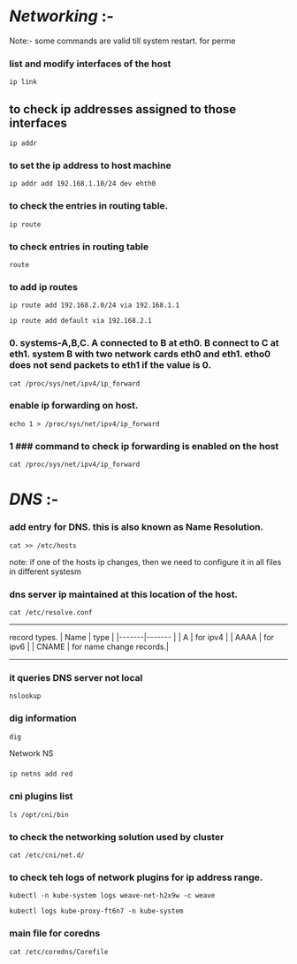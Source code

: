 # *Networking* :-

Note:- some commands are valid till system restart. for perme

### list and modify interfaces of the host
```
ip link		
```

## to check ip addresses assigned to those interfaces
```
ip addr		
```

### to set the ip address to host machine
```
ip addr add 192.168.1.10/24 dev ehth0		
```

### to check the entries in routing table.
```
ip route		
```

### to check entries in routing table
```
route			
```

### to add ip routes
```
ip route add 192.168.2.0/24 via 192.168.1.1
```

```
ip route add default via 192.168.2.1
```

### 0. systems-A,B,C. A connected to B at eth0. B connect to C at eth1. system B with two network cards eth0 and eth1. etho0 does not send packets to eth1 if the value is 0.
```
cat /proc/sys/net/ipv4/ip_forward
```


### enable ip forwarding on host.
```
echo 1 > /proc/sys/net/ipv4/ip_forward		
```

### 1 ### command to check ip forwarding is enabled on the host
```
cat /proc/sys/net/ipv4/ip_forward		
```


# *DNS* :-


### add entry for DNS. this is also known as Name Resolution.
```
cat >> /etc/hosts		
```

note: if one of the hosts ip changes, then we need to configure it in all files in different systesm

### dns server ip maintained at this location of the host.
```
cat /etc/resolve.conf		
```

---
record types.
| Name  | type     |
|-------|-------   |
| A     | for ipv4 |
| AAAA  | for ipv6 |
| CNAME | for name change records.|


---

### it queries DNS server not local
```
nslookup		
```
### dig information
```
dig			

```

Network NS

### 
```
ip netns add red	
```
### cni plugins list
```
ls /opt/cni/bin  
```

### to check the networking solution used by cluster
```
cat /etc/cni/net.d/		
```

### to check teh logs of network plugins for ip address range.
```
kubectl -n kube-system logs weave-net-h2x9w -c weave	
```

```
kubectl logs kube-proxy-ft6n7 -n kube-system
```


### main file for coredns
```
cat /etc/coredns/Corefile		
```
